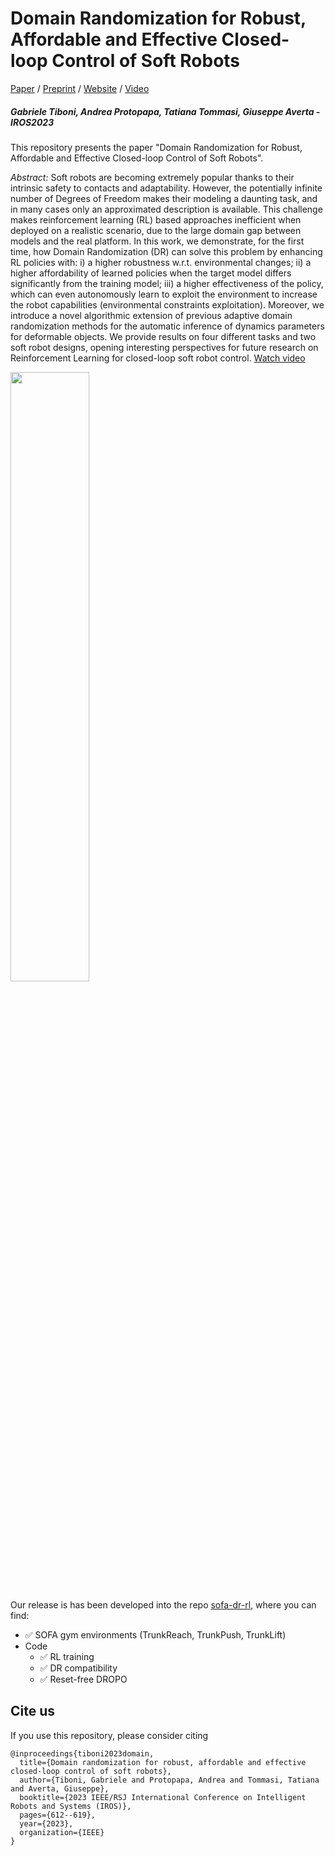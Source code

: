 # Domain Randomization for Robust, Affordable and Effective Closed-loop Control of Soft Robots

[Paper](https://ieeexplore.ieee.org/document/10342537) / [Preprint](https://arxiv.org/abs/2303.04136) / [Website](https://andreaprotopapa.github.io/dr-soro/) / [Video](https://andreaprotopapa.github.io/dr-soro/)

##### Gabriele Tiboni, Andrea Protopapa, Tatiana Tommasi, Giuseppe Averta - IROS2023

This repository presents the paper "Domain Randomization for Robust, Affordable and Effective Closed-loop Control of Soft Robots".

*Abstract:* Soft robots are becoming extremely popular thanks to their intrinsic safety to contacts and adaptability. However, the potentially infinite number of Degrees of Freedom makes their modeling a daunting task, and in many cases only an approximated description is available. 
This challenge makes reinforcement learning (RL) based approaches inefficient when deployed on a realistic scenario, due to the large domain gap between models and the real platform. 
In this work, we demonstrate, for the first time, how Domain Randomization (DR) can solve this problem by enhancing RL policies with: i) a higher robustness w.r.t. environmental changes; ii) a higher affordability of learned policies when the target model differs significantly from the training model; iii) a higher effectiveness of the policy, which can even autonomously learn to exploit the environment to increase the robot capabilities (environmental constraints exploitation). 
Moreover, we introduce a novel algorithmic extension of previous adaptive domain randomization methods for the automatic inference of dynamics parameters for deformable objects.
We provide results on four different tasks and two soft robot designs, opening interesting perspectives for future research on Reinforcement Learning for closed-loop soft robot control. [Watch video](https://andreaprotopapa.github.io/dr-soro/)

<img src="https://www.gabrieletiboni.com/assets/multigait_complex_shadow_v3.png" style="width: 50%; max-width: 360px;" />

Our release is has been developed into the repo [sofa-dr-rl](https://github.com/andreaprotopapa/sofa-dr-rl), where you can find:

- ✅ SOFA gym environments (TrunkReach, TrunkPush, TrunkLift)
- Code
	- ✅ RL training
	- ✅ DR compatibility
	- ✅ Reset-free DROPO


## Cite us
If you use this repository, please consider citing
```
@inproceedings{tiboni2023domain,
  title={Domain randomization for robust, affordable and effective closed-loop control of soft robots},
  author={Tiboni, Gabriele and Protopapa, Andrea and Tommasi, Tatiana and Averta, Giuseppe},
  booktitle={2023 IEEE/RSJ International Conference on Intelligent Robots and Systems (IROS)},
  pages={612--619},
  year={2023},
  organization={IEEE}
}
```


